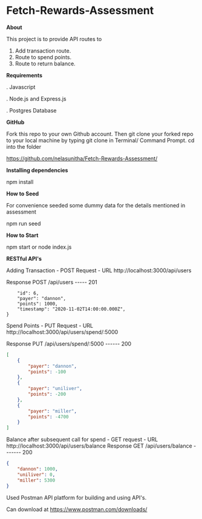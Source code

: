 
# Fetch-Rewards-Assessment

**About**

This project is to provide API routes to 
1) Add transaction route.
2) Route to spend points.
3) Route to return balance.  



**Requirements**

. Javascript

. Node.js and Express.js

. Postgres Database

**GitHub** 

Fork this repo to your own Github account. Then git clone your forked repo to your local machine by typing git clone in Terminal/ Command Prompt. cd into the folder

https://github.com/nelasunitha/Fetch-Rewards-Assessment/

**Installing dependencies**

npm install

**How to Seed**

For convenience seeded some dummy data for the details mentioned in assessment

npm run seed

**How to Start**

npm start or node index.js

**RESTful API's**

Adding Transaction -  POST Request  - URL  http://localhost:3000/api/users 

Response POST /api/users  ----- 201 
```{
    "id": 6,
    "payer": "dannon",
    "points": 1000,
    "timestamp": "2020-11-02T14:00:00.000Z",
}
```
Spend Points -  PUT Request - URL  http://localhost:3000/api/users/spend/:5000 

Response PUT /api/users/spend/:5000 ------ 200 
``` json 
[
    {
        "payer": "dannon",
        "points": -100
    },
    {
        "payer": "uniliver",
        "points": -200
    },
    {
        "payer": "miller",
        "points": -4700
    }
]
```
Balance after subsequent call for spend - GET request -  URL  http://localhost:3000/api/users/balance 
Response GET /api/users/balance ------- 200 

``` json 
{
    "dannon": 1000,
    "uniliver": 0,
    "miller": 5300
}
```
Used Postman API platform for building and using API's.

Can download at https://www.postman.com/downloads/
